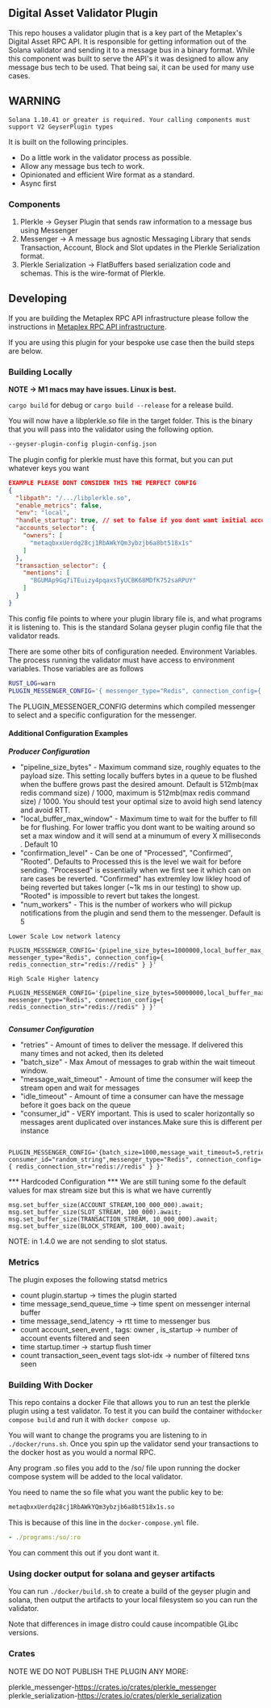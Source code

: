 ## Digital Asset Validator Plugin

This repo houses a validator plugin that is a key part of the Metaplex's Digital Asset RPC API. It is responsible for getting
information out of the Solana validator and sending it to a message bus in a binary format. While this component was
built to serve the API's it was designed to allow any message bus tech to be used. That being sai, it can be used for many use cases.

## WARNING

```
Solana 1.10.41 or greater is required. Your calling components must support V2 GeyserPlugin types
```

It is built on the following principles.

- Do a little work in the validator process as possible.
- Allow any message bus tech to work.
- Opinionated and efficient Wire format as a standard.
- Async first

### Components

1. Plerkle -> Geyser Plugin that sends raw information to a message bus using Messenger
2. Messenger -> A message bus agnostic Messaging Library that sends Transaction, Account, Block and Slot updates in the Plerkle Serialization format.
3. Plerkle Serialization -> FlatBuffers based serialization code and schemas. This is the wire-format of Plerkle.

## Developing

If you are building the Metaplex RPC API infrastructure please follow the instructions in [Metaplex RPC API infrastructure](https://github.com/metaplex-foundation/digital-asset-rpc-infrastructure).

If you are using this plugin for your bespoke use case then the build steps are below.

### Building Locally

**NOTE -> M1 macs may have issues. Linux is best.**

`cargo build` for debug or
`cargo build --release` for a release build.

You will now have a libplerkle.so file in the target folder. This is the binary that you will pass into the validator using the following option.

```bash
--geyser-plugin-config plugin-config.json
```

The plugin config for plerkle must have this format, but you can put whatever keys you want

```json
EXAMPLE PLEASE DONT CONSIDER THIS THE PERFECT CONFIG
{
  "libpath": "/.../libplerkle.so",
  "enable_metrics": false,
  "env": "local",
  "handle_startup": true, // set to false if you dont want initial account flush
  "accounts_selector": {
    "owners": [
      "metaqbxxUerdq28cj1RbAWkYQm3ybzjb6a8bt518x1s"
    ]
  },
  "transaction_selector": {
    "mentions": [
      "BGUMAp9Gq7iTEuizy4pqaxsTyUCBK68MDfK752saRPUY"
    ]
  }
}
```

This config file points to where your plugin library file is, and what programs it is listening to.
This is the standard Solana geyser plugin config file that the validator reads.

There are some other bits of configuration needed. Environment Variables.
The process running the validator must have access to environment variables. Those variables are as follows

```bash
RUST_LOG=warn
PLUGIN_MESSENGER_CONFIG='{ messenger_type="Redis", connection_config={ redis_connection_str="redis://redis" } }'
```

The PLUGIN_MESSENGER_CONFIG determins which compiled messenger to select and a specific configuration for the messenger.


#### Additional Configuration Examples

***Producer Configuration***

- "pipeline_size_bytes" - Maximum command size, roughly equates to the payload size. This setting locally buffers bytes in a queue to be flushed when the buffere grows past the desired amount. Default is 512mb(max redis command size) / 1000, maximum is 512mb(max redis command size) / 1000. You should test your optimal size to avoid high send latency and avoid RTT.
- "local_buffer_max_window" - Maximum time to wait for the buffer to fill be for flushing. For lower traffic you dont want to be waiting around so set a max window and it will send at a minumum of every X milliseconds . Default 10
- "confirmation_level" - Can be one of "Processed", "Confirmed", "Rooted". Defaults to Processed this is the level we wait for before sending. "Processed" is essentially when we first see it which can on rare cases be reverted. "Confirmed" has extremley low likley hood of being reverted but takes longer (~1k ms in our testing) to show up. "Rooted" is impossible to revert but takes the longest.
- "num_workers" - This is the number of workers who will pickup notifications from the plugin and send them to the messenger. Default is 5


```
Lower Scale Low network latency 

PLUGIN_MESSENGER_CONFIG='{pipeline_size_bytes=1000000,local_buffer_max_window=10, messenger_type="Redis", connection_config={ redis_connection_str="redis://redis" } }'

High Scale Higher latency

PLUGIN_MESSENGER_CONFIG='{pipeline_size_bytes=50000000,local_buffer_max_window=500, messenger_type="Redis", connection_config={ redis_connection_str="redis://redis" } }'


```

***Consumer Configuration***

- "retries" - Amount of times to deliver the message. If delivered this many times and not acked, then its deleted
- "batch_size" - Max Amout of messages to grab within the wait timeout window.
- "message_wait_timeout" - Amount of time the consumer will keep the stream open and wait for messages 
- "idle_timeout" - Amount of time a consumer can have the message before it goes back on the queue
- "consumer_id" - VERY important. This is used to scaler horizontally so messages arent duplicated over instances.Make sure this is different per instance

```

PLUGIN_MESSENGER_CONFIG='{batch_size=1000,message_wait_timeout=5,retries=5, consumer_id="random_string",messenger_type="Redis", connection_config={ redis_connection_str="redis://redis" } }'

```


*** Hardcoded Configuration ***
We are still tuning some fo the default values for max stream size but this is what we have currently
```
msg.set_buffer_size(ACCOUNT_STREAM,100_000_000).await;
msg.set_buffer_size(SLOT_STREAM, 100_000).await;
msg.set_buffer_size(TRANSACTION_STREAM, 10_000_000).await;
msg.set_buffer_size(BLOCK_STREAM, 100_000).await;

```

NOTE: in 1.4.0 we are not sending to slot status.


### Metrics
The plugin exposes the following statsd metrics
- count plugin.startup -> times the plugin started
- time message_send_queue_time ->  time spent on messenger internal buffer
- time message_send_latency -> rtt time to messenger bus
- count account_seen_event , tags: owner , is_startup -> number of account events filtered and seen
- time startup.timer -> startup flush timer
- count transaction_seen_event tags slot-idx -> number of filtered txns seen

### Building With Docker

This repo contains a docker File that allows you to run an test the plerkle plugin using a test validator.
To test it you can build the container with`docker compose build` and run it with `docker compose up`.

You will want to change the programs you are listening to in `./docker/runs.sh`. Once you spin up the validator send your transactions to the docker host as you would a normal RPC.

Any program .so files you add to the /so/ file upon running the docker compose system will be added to the local validator.

You need to name the so file what you want the public key to be:

```bash
metaqbxxUerdq28cj1RbAWkYQm3ybzjb6a8bt518x1s.so
```

This is because of this line in the `docker-compose.yml` file.

```yaml
- ./programs:/so/:ro
```

You can comment this out if you dont want it.

### Using docker output for solana and geyser artifacts

You can run `./docker/build.sh` to create a build of the geyser plugin and solana, then output the artifacts
to your local filesystem so you can run the validator.

Note that differences in image distro could cause incompatible GLibc versions.

### Crates

NOTE WE DO NOT PUBLISH THE PLUGIN ANY MORE:

plerkle_messenger-https://crates.io/crates/plerkle_messenger
plerkle_serialization-https://crates.io/crates/plerkle_serialization
